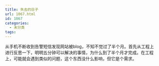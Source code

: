 ```yaml
---
title: 失去的日子
url: 1067.html
id: 1067
categories:
  - 未分类
tags:
---
```


从手机不断收到告警短信发现网站被blog，不知不觉过了半个月。首先从工程上进行反思一下，明明五分钟可以解决的事情，为什么到了半个月才完成。在工程上，可能就会遇到类似的问题，这个东西没什么影响，但它是个需求。